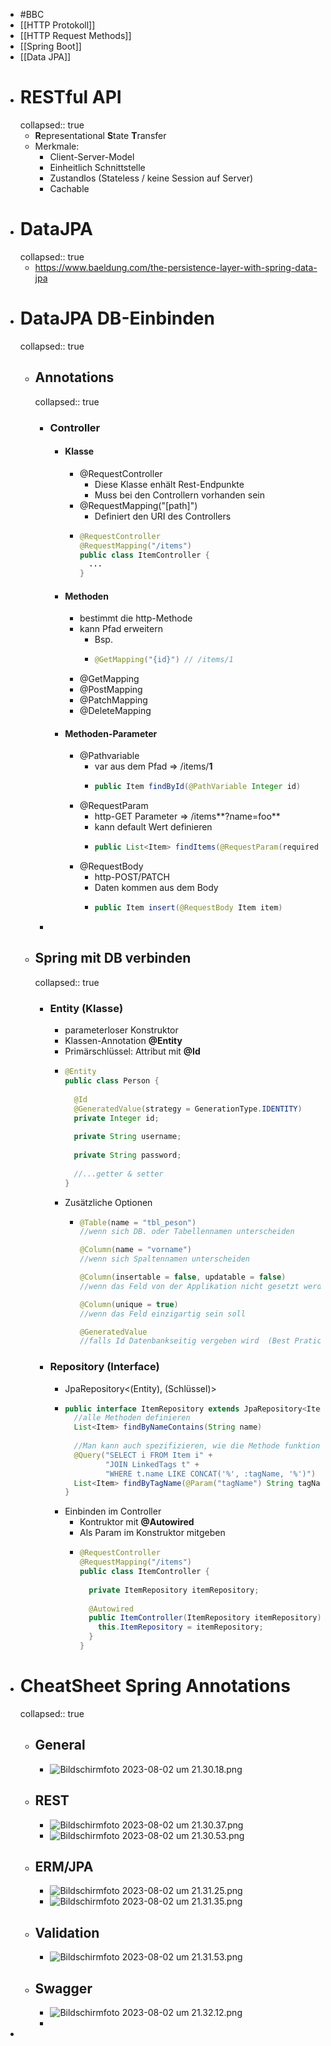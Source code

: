 - #BBC
- [[HTTP Protokoll]]
- [[HTTP Request Methods]]
- [[Spring Boot]]
- [[Data JPA]]
- # RESTful API
  collapsed:: true
	- **R**epresentational **S**tate **T**ransfer
	- Merkmale:
		- Client-Server-Model
		- Einheitlich Schnittstelle
		- Zustandlos (Stateless / keine Session auf Server)
		- Cachable
- # DataJPA
  collapsed:: true
	- https://www.baeldung.com/the-persistence-layer-with-spring-data-jpa
- # DataJPA DB-Einbinden
  collapsed:: true
	- ## Annotations
	  collapsed:: true
		- ### Controller
			- #### Klasse
				- @RequestController
					- Diese Klasse enhält Rest-Endpunkte
					- Muss bei den Controllern vorhanden sein
				- @RequestMapping("[path]")
					- Definiert den URI des Controllers
				- ```Java
				  @RequestController
				  @RequestMapping("/items")
				  public class ItemController {
				    ...
				  }
				  ```
			- #### Methoden
				- bestimmt die http-Methode
				- kann Pfad erweitern
					- Bsp.
					- ```java 
					  @GetMapping("{id}") // /items/1
					  ```
				- @GetMapping
				- @PostMapping
				- @PatchMapping
				- @DeleteMapping
			- #### Methoden-Parameter
				- @Pathvariable
					- var aus dem Pfad => /items/**1**
					- ```java 
					  public Item findById(@PathVariable Integer id)
					  ```
				- @RequestParam
					- http-GET Parameter => /items**?name=foo**
					- kann default Wert definieren
					- ```java
					  public List<Item> findItems(@RequestParam(required = false) String name)
					  ```
				- @RequestBody
					- http-POST/PATCH
					- Daten kommen aus dem Body
					- ```java
					  public Item insert(@RequestBody Item item)
					  ```
		-
	- ## Spring mit DB verbinden
	  collapsed:: true
		- ### Entity (Klasse)
			- parameterloser Konstruktor
			- Klassen-Annotation **@Entity**
			- Primärschlüssel: Attribut mit **@Id**
			- ```java
			  @Entity
			  public class Person {
			    
			    @Id
			    @GeneratedValue(strategy = GenerationType.IDENTITY)
			    private Integer id;
			    
			    private String username;
			    
			    private String password;
			    
			    //...getter & setter
			  }
			  ```
			- Zusätzliche Optionen
				- ```java
				  @Table(name = "tbl_peson") 
				  //wenn sich DB. oder Tabellennamen unterscheiden
				  
				  @Column(name = "vorname")
				  //wenn sich Spaltennamen unterscheiden
				  
				  @Column(insertable = false, updatable = false)
				  //wenn das Feld von der Applikation nicht gesetzt werden darf
				  
				  @Column(unique = true)
				  //wenn das Feld einzigartig sein soll
				  
				  @GeneratedValue
				  //falls Id Datenbankseitig vergeben wird  (Best Pratice)
				  ```
		- ### Repository (Interface)
			- JpaRepository<(Entity), (Schlüssel)>
			- ```java
			  public interface ItemRepository extends JpaRepository<Item, Interger> {
			    //alle Methoden definieren
			    List<Item> findByNameContains(String name)
			      
			    //Man kann auch spezifizieren, wie die Methode funktionieren
			    @Query("SELECT i FROM Item i" +
			           "JOIN LinkedTags t" +
			           "WHERE t.name LIKE CONCAT('%', :tagName, '%')")
			    List<Item> findByTagName(@Param("tagName") String tagName);
			  }
			  ```
			- Einbinden im Controller
				- Kontruktor mit **@Autowired**
				- Als Param im Konstruktor mitgeben
				- ```java
				  @RequestController
				  @RequestMapping("/items")
				  public class ItemController {
				    
				    private ItemRepository itemRepository;
				    
				    @Autowired
				    public ItemController(ItemRepository itemRepository) {
				      this.ItemRepository = itemRepository;
				    }
				  }
				  ```
- # CheatSheet Spring Annotations
  collapsed:: true
	- ## General
		- ![Bildschirmfoto 2023-08-02 um 21.30.18.png](../assets/Bildschirmfoto_2023-08-02_um_21.30.18_1691004620989_0.png)
	- ## REST
		- ![Bildschirmfoto 2023-08-02 um 21.30.37.png](../assets/Bildschirmfoto_2023-08-02_um_21.30.37_1691004639925_0.png)
		- ![Bildschirmfoto 2023-08-02 um 21.30.53.png](../assets/Bildschirmfoto_2023-08-02_um_21.30.53_1691004656649_0.png)
	- ## ERM/JPA
		- ![Bildschirmfoto 2023-08-02 um 21.31.25.png](../assets/Bildschirmfoto_2023-08-02_um_21.31.25_1691004686711_0.png)
		- ![Bildschirmfoto 2023-08-02 um 21.31.35.png](../assets/Bildschirmfoto_2023-08-02_um_21.31.35_1691004697284_0.png)
	- ## Validation
		- ![Bildschirmfoto 2023-08-02 um 21.31.53.png](../assets/Bildschirmfoto_2023-08-02_um_21.31.53_1691004715155_0.png)
	- ## Swagger
		- ![Bildschirmfoto 2023-08-02 um 21.32.12.png](../assets/Bildschirmfoto_2023-08-02_um_21.32.12_1691004734424_0.png)
		-
-
